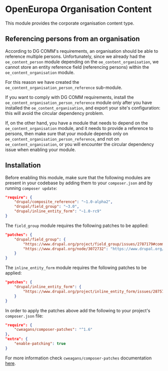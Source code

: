 # OpenEuropa Organisation Content

This module provides the corporate organisation content type.

## Referencing persons from an organisation

According to DG COMM's requirements, an organisation should be able to reference multiple persons. Unfortunately, since
we already had the `oe_content_person` module depending on the `oe_content_organisation`, we cannot store an entity
reference field (referencing persons) within the `oe_content_organisation` module.

For this reason we have created the `oe_content_organisation_person_reference` sub-module.

If you want to comply with DG COMM requirements, install the `oe_content_organisation_person_reference` module only
after you have installed the `oe_content_organisation`, and export your site's configuration: this will avoid the
circular dependency problem.

If, on the other hand, you have a module that needs to depend on the `oe_content_organisation` module, and it needs to
provide a reference to persons, then make sure that your module depends only on
`oe_content_organisation_person_reference`, and not on `oe_content_organisation`, or you will encounter the circular
dependency issue when enabling your module.

## Installation

Before enabling this module, make sure that the following modules are present in your codebase by adding them to your
`composer.json` and by running `composer update`:

```json
"require": {
    "drupal/composite_reference": "~1.0-alpha2",
    "drupal/field_group": "~3.0",
    "drupal/inline_entity_form": "~1.0-rc9"
}
```

The `field_group` module requires the following patches to be applied:

```json
"patches": {
    "drupal/field_group": {
        "https://www.drupal.org/project/field_group/issues/2787179#comment-13467953": "https://www.drupal.org/files/issues/2020-02-17/2787179-highlight-html5-validation-45.patch",
        "https://www.drupal.org/node/3072732": "https://www.drupal.org/files/issues/2019-08-06/3072732-6.patch"
    }
}
```

The `inline_entity_form` module requires the following patches to be applied:

```json
"patches": {
    "drupal/inline_entity_form": {
        "https://www.drupal.org/project/inline_entity_form/issues/2875716": "https://www.drupal.org/files/issues/2021-04-15/ief_removed_references_2875716-103.patch"
    }
}
```

In order to apply the patches above add the following to your project's `composer.json` file:

```json
"require": {
    "cweagans/composer-patches": "^1.6"
},
"extra": {
    "enable-patching": true
}
```

For more information check `cweagans/composer-patches` documentation [here](https://github.com/cweagans/composer-patches).

